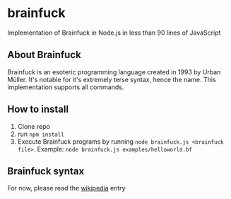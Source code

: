 # brainfuck
Implementation of Brainfuck in Node.js in less than 90 lines of JavaScript

## About Brainfuck
Brainfuck is an esoteric programming language created in 1993 by Urban Müller. 
It's notable for it's extremely terse syntax, hence the name. This implementation supports all commands. 

## How to install
1. Clone repo
2. run `npm install`
3. Execute Brainfuck programs by running `node brainfuck.js <brainfuck file>`. Example: `node brainfuck.js examples/helloworld.bf`

## Brainfuck syntax
For now, please read the [wikipedia](https://en.wikipedia.org/wiki/Brainfuck) entry
